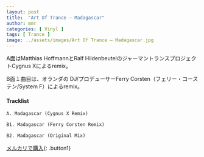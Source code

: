 ```yaml
---
layout: post
title:  "Art Of Trance – Madagascar"
author: mmr
categories: [ Vinyl ]
tags: [ Trance ]
image: ../assets/images/Art Of Trance – Madagascar.jpg
---
```


A面はMatthias HoffmannとRalf HildenbeutelのジャーマントランスプロジェクトCygnus Xによるremix。

B面１曲目は、オランダの DJ/プロデューサーFerry Corsten（フェリー・コーステン/System F）によるremix。

#### Tracklist
```md
A. Madagascar (Cygnus X Remix)

B1. Madagascar (Ferry Corsten Remix)

B2. Madagascar (Original Mix)
```

[メルカリで購入](https://jp.mercari.com/item/m64443542697?afid=6142608987){: .button1}

